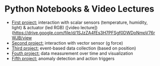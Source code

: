 # Python Notebooks & Video Lectures

* [First project:](ProjectM1.ipynb) interaction with scalar sensors (temperature, humidity, light) & actuator (led RGB) ([video lecture])(https://drive.google.com/file/d/1SJzZA4fEs3H7PFSgf0DWDoNmpV76rWJB/view
* [Second project:](ProjectM2.ipynb) interaction with vector sensor (g force)
* [Third project:](ProjectM3.ipynb) event-based data collection (based on position)
* [Fouth project:](ProjectM4.ipynb) data measurement over time and visualization
* [Fifth project:](ProjectM5.ipynb) anomaly detection and action triggers
